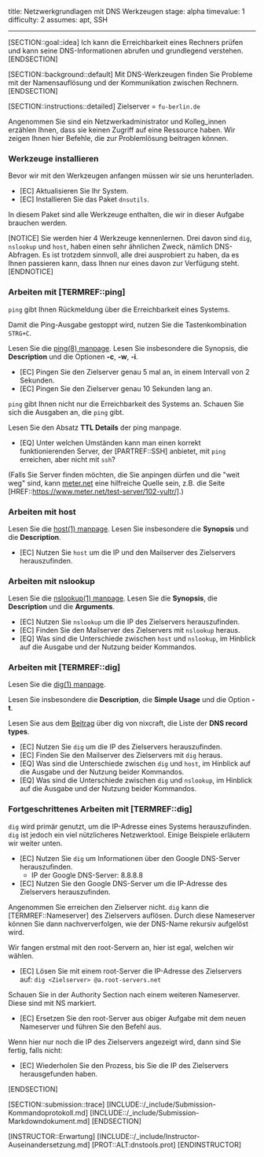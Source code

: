 title: Netzwerkgrundlagen mit DNS Werkzeugen
stage: alpha
timevalue: 1
difficulty: 2
assumes: apt, SSH

---

[SECTION::goal::idea]
Ich kann die Erreichbarkeit eines Rechners prüfen und kann
seine DNS-Informationen abrufen und grundlegend verstehen.
[ENDSECTION]

[SECTION::background::default]
Mit DNS-Werkzeugen finden Sie Probleme mit der Namensauflösung und der Kommunikation zwischen
Rechnern.
[ENDSECTION]

[SECTION::instructions::detailed]
<replacement id='dnstools-dnsserver'>
Zielserver = `fu-berlin.de`
</replacement>

Angenommen Sie sind ein Netzwerkadministrator und Kolleg_innen erzählen Ihnen, dass sie keinen
Zugriff auf eine Ressource haben. Wir zeigen Ihnen hier Befehle, die zur Problemlösung
beitragen können.


### Werkzeuge installieren

Bevor wir mit den Werkzeugen anfangen müssen wir sie uns herunterladen.

- [EC] Aktualisieren Sie Ihr System.
- [EC] Installieren Sie das Paket `dnsutils`.

In diesem Paket sind alle Werkzeuge enthalten, die wir in dieser Aufgabe brauchen werden.

[NOTICE]
Sie werden hier 4 Werkzeuge kennenlernen.
Drei davon sind `dig`, `nslookup` und `host`, haben einen sehr ähnlichen Zweck, nämlich DNS-Abfragen. 
Es ist trotzdem sinnvoll, alle drei ausprobiert zu haben, da es Ihnen passieren kann, 
dass Ihnen nur eines davon zur Verfügung steht.
[ENDNOTICE]


### Arbeiten mit [TERMREF::ping]

`ping` gibt Ihnen Rückmeldung über die Erreichbarkeit eines Systems.

Damit die Ping-Ausgabe gestoppt wird, nutzen Sie die Tastenkombination `STRG+C`.

Lesen Sie die [ping(8) manpage](https://manpages.debian.org/bookworm/iputils-ping/ping.8.en.html). 
Lesen Sie insbesondere die Synopsis, die **Description** und die Optionen **-c**, **-w**, **-i**.

- [EC] Pingen Sie den Zielserver genau 5 mal an, in einem Intervall von 2 Sekunden.
- [EC] Pingen Sie den Zielserver genau 10 Sekunden lang an.

`ping` gibt Ihnen nicht nur die Erreichbarkeit des Systems an. Schauen Sie sich die Ausgaben an,
die `ping` gibt. 

Lesen Sie den Absatz **TTL Details** der ping manpage.

- [EQ] Unter welchen Umständen kann man einen korrekt funktionierenden Server,
  der [PARTREF::SSH] anbietet, mit `ping` erreichen, aber nicht mit `ssh`?

(Falls Sie Server finden möchten, die Sie anpingen dürfen und die "weit weg" sind,
kann [meter.net](https://www.meter.net/tools/world-ping-test/) eine hilfreiche Quelle sein,
z.B. die Seite [HREF::https://www.meter.net/test-server/102-vultr/].)

### Arbeiten mit host

Lesen Sie die [host(1) manpage](https://manpages.debian.org/bookworm/bind9-host/host.1.en.html).
Lesen Sie insbesondere die **Synopsis** und die **Description**.

- [EC] Nutzen Sie `host` um die IP und den Mailserver des Zielservers herauszufinden.

### Arbeiten mit nslookup

Lesen Sie die [nslookup(1) manpage](https://linux.die.net/man/1/nslookup).
Lesen Sie die **Synopsis**, die **Description** und die **Arguments**.

- [EC] Nutzen Sie `nslookup` um die IP des Zielservers herauszufinden.
- [EC] Finden Sie den Mailserver des Zielservers mit `nslookup` heraus.
- [EQ] Was sind die Unterschiede zwischen `host` und `nslookup`, im Hinblick auf die Ausgabe und 
       der Nutzung beider Kommandos.

### Arbeiten mit [TERMREF::dig]

Lesen Sie die [dig(1) manpage](https://linux.die.net/man/1/dig).

Lesen Sie insbesondere die **Description**, die **Simple Usage** und die Option **-t**.

Lesen Sie aus dem [Beitrag](https://www.cyberciti.biz/faq/linux-unix-dig-command-examples-usage-syntax/) 
über dig von nixcraft, die Liste der **DNS record types**.

- [EC] Nutzen Sie `dig` um die IP des Zielservers herauszufinden.
- [EC] Finden Sie den Mailserver des Zielservers mit `dig` heraus.
- [EQ] Was sind die Unterschiede zwischen `dig` und `host`, im Hinblick auf die Ausgabe und 
       der Nutzung beider Kommandos.
- [EQ] Was sind die Unterschiede zwischen `dig` und `nslookup`, im Hinblick auf die Ausgabe und 
       der Nutzung beider Kommandos.

### Fortgeschrittenes Arbeiten mit [TERMREF::dig]

`dig` wird primär genutzt, um die IP-Adresse eines Systems herauszufinden. `dig` ist jedoch ein 
viel nützlicheres Netzwerktool. Einige Beispiele erläutern wir weiter unten.

- [EC] Nutzen Sie `dig` um Informationen über den Google DNS-Server herauszufinden.
    -   IP der Google DNS-Server: 8.8.8.8
- [EC] Nutzen Sie den Google DNS-Server um die IP-Adresse des Zielservers herauszufinden.

Angenommen Sie erreichen den Zielserver nicht. `dig` kann die [TERMREF::Nameserver] des Zielservers 
auflösen. Durch diese Nameserver können Sie dann nachververfolgen, wie der DNS-Name rekursiv aufgelöst wird.

Wir fangen erstmal mit den root-Servern an, hier ist egal, welchen wir wählen.

- [EC] Lösen Sie mit einem root-Server die IP-Adresse des Zielservers auf: `dig <Zielserver> @a.root-servers.net`

Schauen Sie in der Authority Section nach einem weiteren Nameserver. Diese sind mit NS markiert.

- [EC] Ersetzen Sie den root-Server aus obiger Aufgabe mit dem neuen Nameserver und führen Sie den Befehl aus.

Wenn hier nur noch die IP des Zielservers angezeigt wird, dann sind Sie fertig, falls nicht:

- [EC] Wiederholen Sie den Prozess, bis Sie die IP des Zielservers herausgefunden haben.

[ENDSECTION]

[SECTION::submission::trace]
[INCLUDE::/_include/Submission-Kommandoprotokoll.md]
[INCLUDE::/_include/Submission-Markdowndokument.md]
[ENDSECTION]

[INSTRUCTOR::Erwartung]
[INCLUDE::/_include/Instructor-Auseinandersetzung.md]
[PROT::ALT:dnstools.prot] 
[ENDINSTRUCTOR]
